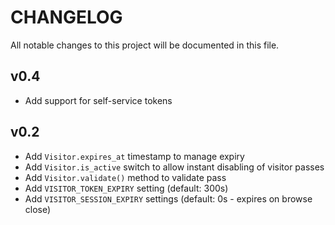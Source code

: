 # CHANGELOG

All notable changes to this project will be documented in this file.

## v0.4

* Add support for self-service tokens
## v0.2

* Add `Visitor.expires_at` timestamp to manage expiry
* Add `Visitor.is_active` switch to allow instant disabling of visitor passes
* Add `Visitor.validate()` method to validate pass
* Add `VISITOR_TOKEN_EXPIRY` setting (default: 300s)
* Add `VISITOR_SESSION_EXPIRY` settings (default: 0s - expires on browse close)
